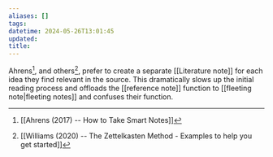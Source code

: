 ```yaml
---
aliases: []
tags: 
datetime: 2024-05-26T13:01:45
updated: 
title:
---
```

Ahrens[^1], and others[^2], prefer to create a separate [[Literature note]] for each idea they find relevant in the source. This dramatically slows up the initial reading process and offloads the [[reference note]] function to [[fleeting note|fleeting notes]] and confuses their function.

[^1]: [[Ahrens (2017) -- How to Take Smart Notes]]
[^2]: [[Williams (2020) -- The Zettelkasten Method - Examples to help you get started]]